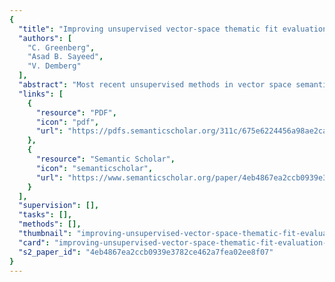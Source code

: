 ```yaml
---
{
  "title": "Improving unsupervised vector-space thematic fit evaluation via role-filler prototype clustering",
  "authors": [
    "C. Greenberg",
    "Asad B. Sayeed",
    "V. Demberg"
  ],
  "abstract": "Most recent unsupervised methods in vector space semantics for assessing thematic fit (e.g. Erk, 2007; Baroni and Lenci, 2010; Sayeed and Demberg, 2014) create prototypical rolefillers without performing word sense disambiguation. This leads to a kind of sparsity problem: candidate role-fillers for different senses of the verb end up being measured by the same “yardstick”, the single prototypical role-filler. In this work, we use three different feature spaces to construct robust unsupervised models of distributional semantics. We show that correlation with human judgements on thematic fit estimates can be improved consistently by clustering typical role-fillers and then calculating similarities of candidate rolefillers with these cluster centroids. The suggested methods can be used in any vector space model that constructs a prototype vector from a non-trivial set of typical vectors.",
  "links": [
    {
      "resource": "PDF",
      "icon": "pdf",
      "url": "https://pdfs.semanticscholar.org/311c/675e6224456a98ae2cac0d5404f24df09ad7.pdf"
    },
    {
      "resource": "Semantic Scholar",
      "icon": "semanticscholar",
      "url": "https://www.semanticscholar.org/paper/4eb4867ea2ccb0939e3782ce462a7fea02ee8f07"
    }
  ],
  "supervision": [],
  "tasks": [],
  "methods": [],
  "thumbnail": "improving-unsupervised-vector-space-thematic-fit-evaluation-via-role-filler-prototype-clustering-thumb.jpg",
  "card": "improving-unsupervised-vector-space-thematic-fit-evaluation-via-role-filler-prototype-clustering-card.jpg",
  "s2_paper_id": "4eb4867ea2ccb0939e3782ce462a7fea02ee8f07"
}
---
```


